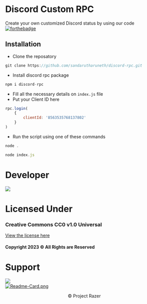 # Discord Custom RPC
Create your own customized Discord status by using our code <br>
[![forthebadge](https://forthebadge.com/images/badges/made-with-javascript.svg)](https://forthebadge.com)

## Installation
- Clone the reposatory
```javascript
git clone https://github.com/sandarutharuneth/discord-rpc.git
```
- Install discord rpc package
```javascript
npm i discord-rpc
```
- Fill all the necessary details on `index.js` file
- Put your Client ID here
```javascript
rpc.login(
    {
        clientId: '8563535768137802'
    }
)
```
- Run the script using one of these commands
```js
node .
```
```js
node index.js
```
# Developer
<img src="https://discord.c99.nl/widget/theme-2/846193169758814228.png">

# Licensed Under
### Creative Commons CC0 v1.0 Universal
[View the license here](https://github.com/sandarutharuneth/discord-rpc/blob/master/LICENSE)
#### Copyright 2023 © All Rights are Reserved
  
# Support
<a href="https://discord.gg/cqSEc9FNrE"><img src="https://discord.com/api/guilds/886462690153857054/widget.png?style=banner2"></a> <br>
<a href="https://github.com/sandarutharuneth/discord-rpc/" target="_blank"> 
    <img src="https://github-readme-stats.vercel.app/api/pin/?username=sandarutharuneth&repo=discord-rpc&theme=react" alt="Readme-Card.png">
  </a>
<p style="text-align: center"> &copy; Project Razer</p>
